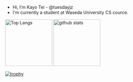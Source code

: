 - Hi, I’m Kayo Tei - @tuesdayjz
- I'm currently a student at Waseda University CS cource.

<p align="left"> 
  <img alt="Top Langs" height="150px" src="https://github-readme-stats.vercel.app/api/top-langs/?username=tuesdayjz&layout=compact&count_private=true&show_icons=true&theme=onedark" />
  <img alt="github stats" height="150px" src="https://github-readme-stats.vercel.app/api?username=tuesdayjz&count_private=true&show_icons=true&show_icons=true&theme=onedark" />
</p>

[![trophy](https://github-profile-trophy.vercel.app/?username=TuesdayJZ&theme=onedark&column=7
)](https://github.com/ryo-ma/github-profile-trophy)

